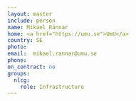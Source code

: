 ```yaml
---
layout: master
include: person
name: Mikael Rännar
home: <a href="https://umu.se">UmU</a>
country: SE
photo:
email:  mikael.rannar@umu.se
phone:
on_contract: no
groups:
  nlcg:
    role: Infrastructure
---
```

